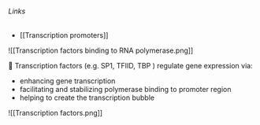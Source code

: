 ###### Links
- [[Transcription promoters]]


![[Transcription factors binding to RNA polymerase.png]]



 Transcription factors (e.g. SP1, TFIID, TBP ) regulate gene expression via:
- enhancing gene transcription
- facilitating and stabilizing polymerase binding to promoter region
- helping to create the transcription bubble


![[Transcription factors.png]]